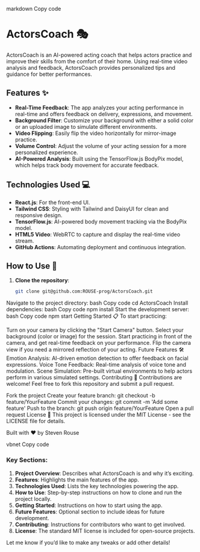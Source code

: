 markdown
Copy code
# ActorsCoach 🎭

ActorsCoach is an AI-powered acting coach that helps actors practice and improve their skills from the comfort of their home. Using real-time video analysis and feedback, ActorsCoach provides personalized tips and guidance for better performances.

## Features ✨
- **Real-Time Feedback**: The app analyzes your acting performance in real-time and offers feedback on delivery, expressions, and movement.
- **Background Filter**: Customize your background with either a solid color or an uploaded image to simulate different environments.
- **Video Flipping**: Easily flip the video horizontally for mirror-image practice.
- **Volume Control**: Adjust the volume of your acting session for a more personalized experience.
- **AI-Powered Analysis**: Built using the TensorFlow.js BodyPix model, which helps track body movement for accurate feedback.
  
## Technologies Used 💻
- **React.js**: For the front-end UI.
- **Tailwind CSS**: Styling with Tailwind and DaisyUI for clean and responsive design.
- **TensorFlow.js**: AI-powered body movement tracking via the BodyPix model.
- **HTML5 Video**: WebRTC to capture and display the real-time video stream.
- **GitHub Actions**: Automating deployment and continuous integration.

## How to Use 🚀
1. **Clone the repository**:
   ```bash
   git clone git@github.com:ROUSE-prog/ActorsCoach.git
Navigate to the project directory:
bash
Copy code
cd ActorsCoach
Install dependencies:
bash
Copy code
npm install
Start the development server:
bash
Copy code
npm start
Getting Started 📋
To start practicing:

Turn on your camera by clicking the "Start Camera" button.
Select your background (color or image) for the session.
Start practicing in front of the camera, and get real-time feedback on your performance.
Flip the camera view if you need a mirrored reflection of your acting.
Future Features 🛠️
Emotion Analysis: AI-driven emotion detection to offer feedback on facial expressions.
Voice Tone Feedback: Real-time analysis of voice tone and modulation.
Scene Simulation: Pre-built virtual environments to help actors perform in various simulated settings.
Contributing 🤝
Contributions are welcome! Feel free to fork this repository and submit a pull request.

Fork the project
Create your feature branch: git checkout -b feature/YourFeature
Commit your changes: git commit -m 'Add some feature'
Push to the branch: git push origin feature/YourFeature
Open a pull request
License 📄
This project is licensed under the MIT License - see the LICENSE file for details.

Built with ❤️ by Steven Rouse

vbnet
Copy code

### **Key Sections**:
1. **Project Overview**: Describes what ActorsCoach is and why it’s exciting.
2. **Features**: Highlights the main features of the app.
3. **Technologies Used**: Lists the key technologies powering the app.
4. **How to Use**: Step-by-step instructions on how to clone and run the project locally.
5. **Getting Started**: Instructions on how to start using the app.
6. **Future Features**: Optional section to include ideas for future development.
7. **Contributing**: Instructions for contributors who want to get involved.
8. **License**: The standard MIT license is included for open-source projects.

Let me know if you’d like to make any tweaks or add other details!